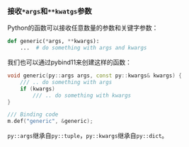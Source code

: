### 接收`*args`和`**kwatgs`参数

Python的函数可以接收任意数量的参数和关键字参数：
```python
def generic(*args, **kwargs):
    ...  # do something with args and kwargs
```

我们也可以通过pybind11来创建这样的函数：
```c++
void generic(py::args args, const py::kwargs& kwargs) {
    /// .. do something with args
    if (kwargs)
        /// .. do something with kwargs
}

/// Binding code
m.def("generic", &generic);
```

`py::args`继承自`py::tuple`，`py::kwargs`继承自`py::dict`。

